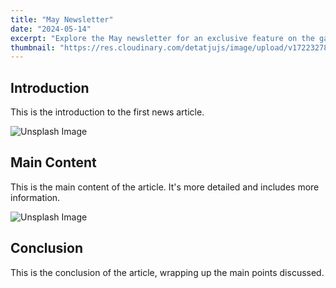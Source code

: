 ```yaml
---
title: "May Newsletter"
date: "2024-05-14"
excerpt: "Explore the May newsletter for an exclusive feature on the game Penguin Panic and a recap of last month's PR article, which unveiled four new titles with live multiplayer functionality."
thumbnail: "https://res.cloudinary.com/detatjujs/image/upload/v1722327823/efe4377e195e80a9f1a6d34a4198d81c_fkojmg.png"
---
```


## Introduction

This is the introduction to the first news article.

![Unsplash Image](https://source.unsplash.com/random/800x600?sig=1)

## Main Content

This is the main content of the article. It's more detailed and includes more information.

![Unsplash Image](https://source.unsplash.com/random/800x600?sig=2)

## Conclusion

This is the conclusion of the article, wrapping up the main points discussed.
